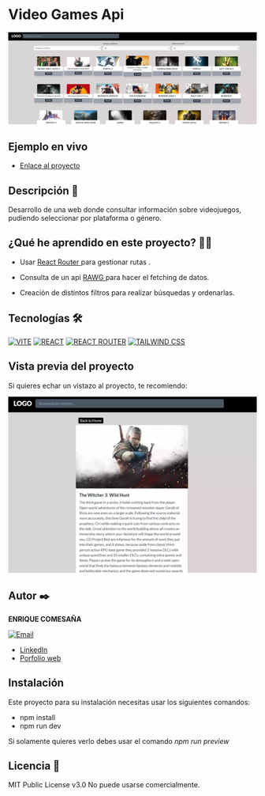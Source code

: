 # Video Games Api

![Imagen del proyecto](https://raw.githubusercontent.com/k1k3cb/video-games-api/main/public/assets/images/img1.webp)

## Ejemplo en vivo
 

- [Enlace al proyecto](https://video-games-api-79xy.onrender.com/)


## Descripción 📑

Desarrollo de una web donde consultar información sobre videojuegos, pudiendo seleccionar por plataforma o género.



## ¿Qué he aprendido en este proyecto? 🙇🏻

- Usar [React Router ](https://reactrouter.com/en/main)  para gestionar rutas .

- Consulta de un api [RAWG ](https://rawg.io/) para hacer el fetching de datos.

- Creación de distintos filtros para realizar búsquedas y ordenarlas.

## Tecnologías 🛠

<!-- Iconos sacados de: https://github.com/hendrasob/badges/blob/master/README.md y https://github.com/alexandresanlim/Badges4-README.md-Profile -->



[![VITE](https://img.shields.io/badge/Vite-B73BFE?style=for-the-badge&logo=vite&logoColor=FFD62E)](https://vitejs.dev/)
[![REACT](https://img.shields.io/badge/React-20232A?style=for-the-badge&logo=react&logoColor=61DAFB)](https://es.react.dev/)
[![REACT ROUTER](https://img.shields.io/badge/React_Router-CA4245?style=for-the-badge&logo=react-router&logoColor=white)](https://reactrouter.com/en/main)
[![TAILWIND CSS](https://img.shields.io/badge/Tailwind_CSS-38B2AC?style=for-the-badge&logo=tailwind-css&logoColor=white)](https://tailwindcss.com/)






## Vista previa del proyecto

Si quieres echar un vistazo al proyecto, te recomiendo:

![Captura del proyecto](https://raw.githubusercontent.com/k1k3cb/video-games-api/main/public/assets/images/img2.webp)






## Autor ✒️

**ENRIQUE COMESAÑA**
 

  [![Email](https://img.shields.io/badge/Email-333333?style=for-the-badge&logo=email&logoColor=white)](mailto:contacto@enriquecomesana.dev)


- [LinkedIn](https://www.linkedin.com/in/enrique-comesa%c3%b1a-312500268/)
- [Porfolio web](https://enriquecomesana.dev/)

## Instalación

Este proyecto para su instalación necesitas usar los siguientes comandos:

- npm install <br>
- npm run dev<br>


Si solamente quieres verlo debes usar el comando *npm run preview*


## Licencia 📄

MIT Public License v3.0
No puede usarse comercialmente.